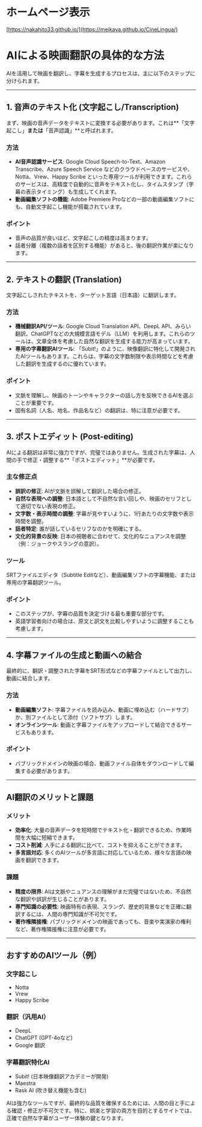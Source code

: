 # ホームページ表示
[https://nakahito33.github.io/](https://meikaya.github.io/CineLingua/)

# AIによる映画翻訳の具体的な方法

AIを活用して映画を翻訳し、字幕を生成するプロセスは、主に以下のステップに分けられます。

---

## 1. 音声のテキスト化 (文字起こし/Transcription)

まず、映画の音声データをテキストに変換する必要があります。これは**「文字起こし」**または**「音声認識」**と呼ばれます。

### 方法
* **AI音声認識サービス**: Google Cloud Speech-to-Text、Amazon Transcribe、Azure Speech Service などのクラウドベースのサービスや、Notta、Vrew、Happy Scribe といった専用ツールが利用できます。これらのサービスは、高精度で自動的に音声をテキスト化し、タイムスタンプ（字幕の表示タイミング）も生成してくれます。
* **動画編集ソフトの機能**: Adobe Premiere Proなどの一部の動画編集ソフトにも、自動文字起こし機能が搭載されています。

### ポイント
* 音声の品質が良いほど、文字起こしの精度は高まります。
* 話者分離（複数の話者を区別する機能）があると、後の翻訳作業が楽になります。

---

## 2. テキストの翻訳 (Translation)

文字起こしされたテキストを、ターゲット言語（日本語）に翻訳します。

### 方法
* **機械翻訳API/ツール**: Google Cloud Translation API、DeepL API、みらい翻訳、ChatGPTなどの大規模言語モデル（LLM）を利用します。これらのツールは、文章全体を考慮した自然な翻訳を生成する能力が高まっています。
* **専用の字幕翻訳AIツール**: 「Subit!」のように、映像翻訳に特化して開発されたAIツールもあります。これらは、字幕の文字数制限や表示時間などを考慮した翻訳を生成するのに優れています。

### ポイント
* 文脈を理解し、映画のトーンやキャラクターの話し方を反映できるAIを選ぶことが重要です。
* 固有名詞（人名、地名、作品名など）の翻訳は、特に注意が必要です。

---

## 3. ポストエディット (Post-editing)

AIによる翻訳は非常に強力ですが、完璧ではありません。生成された字幕は、人間の手で修正・調整する**「ポストエディット」**が必要です。

### 主な修正点
* **誤訳の修正**: AIが文脈を誤解して翻訳した場合の修正。
* **自然な表現への調整**: 日本語として不自然な言い回しや、映画のセリフとして適切でない表現の修正。
* **文字数・表示時間の調整**: 字幕が見やすいように、1行あたりの文字数や表示時間を調整。
* **話者特定**: 誰が話しているセリフなのかを明確にする。
* **文化的背景の反映**: 日本の視聴者に合わせて、文化的なニュアンスを調整（例：ジョークやスラングの意訳）。

### ツール
SRTファイルエディタ（Subtitle Editなど）、動画編集ソフトの字幕機能、または専用の字幕翻訳ツール。

### ポイント
* このステップが、字幕の品質を決定づける最も重要な部分です。
* 英語学習者向けの場合は、原文と訳文を比較しやすいように調整することも考慮します。

---

## 4. 字幕ファイルの生成と動画への結合

最終的に、翻訳・調整された字幕をSRT形式などの字幕ファイルとして出力し、動画に結合します。

### 方法
* **動画編集ソフト**: 字幕ファイルを読み込み、動画に埋め込む（ハードサブ）か、別ファイルとして添付（ソフトサブ）します。
* **オンラインツール**: 動画と字幕ファイルをアップロードして結合できるサービスもあります。

### ポイント
* パブリックドメインの映画の場合、動画ファイル自体をダウンロードして編集する必要があります。

---

## AI翻訳のメリットと課題

### メリット
* **効率化**: 大量の音声データを短時間でテキスト化・翻訳できるため、作業時間を大幅に短縮できます。
* **コスト削減**: 人手による翻訳に比べて、コストを抑えることができます。
* **多言語対応**: 多くのAIツールが多言語に対応しているため、様々な言語の映画を翻訳できます。

### 課題
* **精度の限界**: AIは文脈やニュアンスの理解がまだ完璧ではないため、不自然な翻訳や誤訳が生じることがあります。
* **専門知識の必要性**: 映画特有の表現、スラング、歴史的背景などを正確に翻訳するには、人間の専門知識が不可欠です。
* **著作権隣接権**: パブリックドメインの映画であっても、音楽や実演家の権利など、著作権隣接権に注意が必要です。

---

## おすすめのAIツール（例）

### 文字起こし
* Notta
* Vrew
* Happy Scribe

### 翻訳（汎用AI）
* DeepL
* ChatGPT (GPT-4oなど)
* Google 翻訳

### 字幕翻訳特化AI
* Subit! (日本映像翻訳アカデミーが開発)
* Maestra
* Rask AI (吹き替え機能も含む)

AIは強力なツールですが、最終的な品質を確保するためには、人間の目と手による確認・修正が不可欠です。特に、娯楽と学習の両方を目的とするサイトでは、正確で自然な字幕がユーザー体験の鍵となります。
